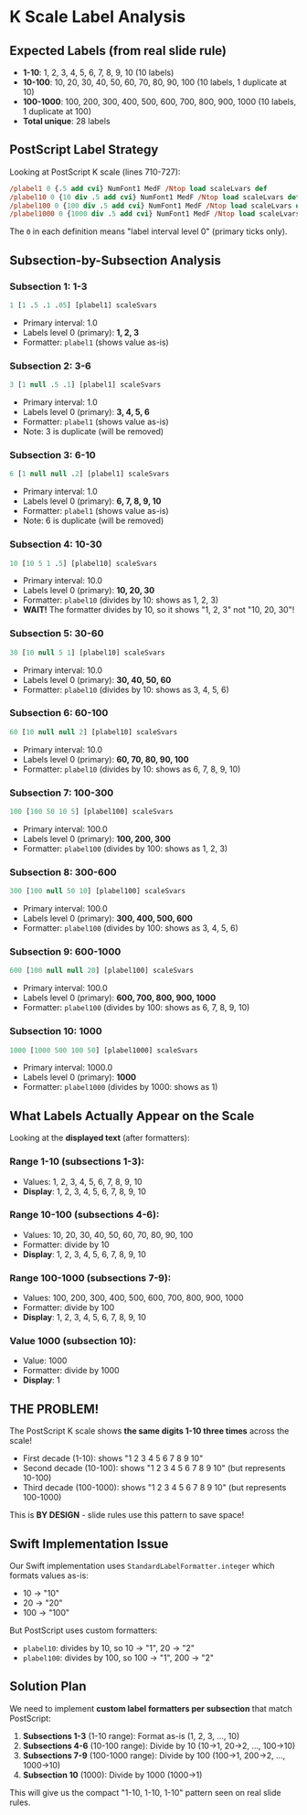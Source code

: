 # K Scale Label Analysis

## Expected Labels (from real slide rule)
- **1-10**: 1, 2, 3, 4, 5, 6, 7, 8, 9, 10 (10 labels)
- **10-100**: 10, 20, 30, 40, 50, 60, 70, 80, 90, 100 (10 labels, 1 duplicate at 10)
- **100-1000**: 100, 200, 300, 400, 500, 600, 700, 800, 900, 1000 (10 labels, 1 duplicate at 100)
- **Total unique**: 28 labels

## PostScript Label Strategy

Looking at PostScript K scale (lines 710-727):

```postscript
/plabel1 0 {.5 add cvi} NumFont1 MedF /Ntop load scaleLvars def
/plabel10 0 {10 div .5 add cvi} NumFont1 MedF /Ntop load scaleLvars def
/plabel100 0 {100 div .5 add cvi} NumFont1 MedF /Ntop load scaleLvars def
/plabel1000 0 {1000 div .5 add cvi} NumFont1 MedF /Ntop load scaleLvars def
```

The `0` in each definition means "label interval level 0" (primary ticks only).

## Subsection-by-Subsection Analysis

### Subsection 1: 1-3
```postscript
1 [1 .5 .1 .05] [plabel1] scaleSvars
```
- Primary interval: 1.0
- Labels level 0 (primary): **1, 2, 3**
- Formatter: `plabel1` (shows value as-is)

### Subsection 2: 3-6
```postscript
3 [1 null .5 .1] [plabel1] scaleSvars
```
- Primary interval: 1.0
- Labels level 0 (primary): **3, 4, 5, 6**
- Formatter: `plabel1` (shows value as-is)
- Note: 3 is duplicate (will be removed)

### Subsection 3: 6-10
```postscript
6 [1 null null .2] [plabel1] scaleSvars
```
- Primary interval: 1.0
- Labels level 0 (primary): **6, 7, 8, 9, 10**
- Formatter: `plabel1` (shows value as-is)
- Note: 6 is duplicate (will be removed)

### Subsection 4: 10-30
```postscript
10 [10 5 1 .5] [plabel10] scaleSvars
```
- Primary interval: 10.0
- Labels level 0 (primary): **10, 20, 30**
- Formatter: `plabel10` (divides by 10: shows as 1, 2, 3)
- **WAIT!** The formatter divides by 10, so it shows "1, 2, 3" not "10, 20, 30"!

### Subsection 5: 30-60
```postscript
30 [10 null 5 1] [plabel10] scaleSvars
```
- Primary interval: 10.0
- Labels level 0 (primary): **30, 40, 50, 60**
- Formatter: `plabel10` (divides by 10: shows as 3, 4, 5, 6)

### Subsection 6: 60-100
```postscript
60 [10 null null 2] [plabel10] scaleSvars
```
- Primary interval: 10.0
- Labels level 0 (primary): **60, 70, 80, 90, 100**
- Formatter: `plabel10` (divides by 10: shows as 6, 7, 8, 9, 10)

### Subsection 7: 100-300
```postscript
100 [100 50 10 5] [plabel100] scaleSvars
```
- Primary interval: 100.0
- Labels level 0 (primary): **100, 200, 300**
- Formatter: `plabel100` (divides by 100: shows as 1, 2, 3)

### Subsection 8: 300-600
```postscript
300 [100 null 50 10] [plabel100] scaleSvars
```
- Primary interval: 100.0
- Labels level 0 (primary): **300, 400, 500, 600**
- Formatter: `plabel100` (divides by 100: shows as 3, 4, 5, 6)

### Subsection 9: 600-1000
```postscript
600 [100 null null 20] [plabel100] scaleSvars
```
- Primary interval: 100.0
- Labels level 0 (primary): **600, 700, 800, 900, 1000**
- Formatter: `plabel100` (divides by 100: shows as 6, 7, 8, 9, 10)

### Subsection 10: 1000
```postscript
1000 [1000 500 100 50] [plabel1000] scaleSvars
```
- Primary interval: 1000.0
- Labels level 0 (primary): **1000**
- Formatter: `plabel1000` (divides by 1000: shows as 1)

## What Labels Actually Appear on the Scale

Looking at the **displayed text** (after formatters):

### Range 1-10 (subsections 1-3):
- Values: 1, 2, 3, 4, 5, 6, 7, 8, 9, 10
- **Display**: 1, 2, 3, 4, 5, 6, 7, 8, 9, 10

### Range 10-100 (subsections 4-6):
- Values: 10, 20, 30, 40, 50, 60, 70, 80, 90, 100
- Formatter: divide by 10
- **Display**: 1, 2, 3, 4, 5, 6, 7, 8, 9, 10

### Range 100-1000 (subsections 7-9):
- Values: 100, 200, 300, 400, 500, 600, 700, 800, 900, 1000
- Formatter: divide by 100
- **Display**: 1, 2, 3, 4, 5, 6, 7, 8, 9, 10

### Value 1000 (subsection 10):
- Value: 1000
- Formatter: divide by 1000
- **Display**: 1

## THE PROBLEM!

The PostScript K scale shows **the same digits 1-10 three times** across the scale!

- First decade (1-10): shows "1 2 3 4 5 6 7 8 9 10"
- Second decade (10-100): shows "1 2 3 4 5 6 7 8 9 10" (but represents 10-100)
- Third decade (100-1000): shows "1 2 3 4 5 6 7 8 9 10" (but represents 100-1000)

This is **BY DESIGN** - slide rules use this pattern to save space!

## Swift Implementation Issue

Our Swift implementation uses `StandardLabelFormatter.integer` which formats values as-is:
- 10 → "10"
- 20 → "20"
- 100 → "100"

But PostScript uses custom formatters:
- `plabel10`: divides by 10, so 10 → "1", 20 → "2"
- `plabel100`: divides by 100, so 100 → "1", 200 → "2"

## Solution Plan

We need to implement **custom label formatters per subsection** that match PostScript:

1. **Subsections 1-3** (1-10 range): Format as-is (1, 2, 3, ..., 10)
2. **Subsections 4-6** (10-100 range): Divide by 10 (10→1, 20→2, ..., 100→10)
3. **Subsections 7-9** (100-1000 range): Divide by 100 (100→1, 200→2, ..., 1000→10)
4. **Subsection 10** (1000): Divide by 1000 (1000→1)

This will give us the compact "1-10, 1-10, 1-10" pattern seen on real slide rules.
